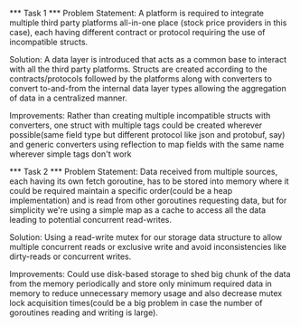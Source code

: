*** Task 1 ***
Problem Statement:
A platform is required to integrate multiple third party platforms all-in-one place (stock price providers in this case), each having different contract or protocol requiring the use of incompatible structs.

Solution:
A data layer is introduced that acts as a common base to interact with all the third party platforms. Structs are created according to the contracts/protocols followed by the platforms along with converters to convert to-and-from the internal data layer types allowing the aggregation of data in a centralized manner.

Improvements:
Rather than creating multiple incompatible structs with converters, one struct with multiple tags could be created wherever possible(same field type but different protocol like json and protobuf, say) and generic converters using reflection to map fields with the same name wherever simple tags don't work

*** Task 2 ***
Problem Statement:
Data received from multiple sources, each having its own fetch goroutine, has to be stored into memory where it could be required maintain a specific order(could be a heap implementation) and is read from other goroutines requesting data, but for simplicity we're using a simple map as a cache to access all the data leading to potential concurrent read-writes.

Solution:
Using a read-write mutex for our storage data structure to allow multiple concurrent reads or exclusive write and avoid inconsistencies like dirty-reads or concurrent writes.

Improvements:
Could use disk-based storage to shed big chunk of the data from the memory periodically and store only minimum required data in memory to reduce unnecessary memory usage and also decrease mutex lock acquisition times(could be a big problem in case the number of goroutines reading and writing is large).